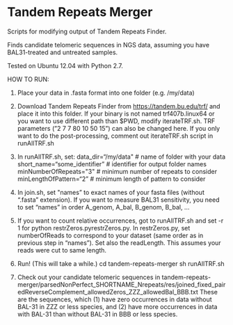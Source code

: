 # Tandem Repeats Merger

Scripts for modifying output of Tandem Repeats Finder. 

Finds candidate telomeric sequences in NGS data, assuming you have BAL31-treated and untreated samples. 

Tested on Ubuntu 12.04 with Python 2.7. 

HOW TO RUN:

1. Place your data in .fasta format into one folder (e.g. /my/data)

2. Download Tandem Repeats Finder from https://tandem.bu.edu/trf/ and place it into this folder. If your binary is not named trf407b.linux64 or you want to use different path than $PWD, modify iterateTRF.sh. TRF parameters (”2 7 7 80 10 50 15”) can also be changed here. 
If you only want to do the post-processing, comment out iterateTRF.sh script in runAllTRF.sh

3. In runAllTRF.sh, set:
  data_dir=“/my/data"  # name of folder with your data
  short_name=“some_identifier”  # identifier for output folder names
  minNumberOfRepeats="3" # minimum number of repeats to consider
  minLengthOfPattern=“2”  # minimum length of pattern to consider

4. In join.sh, set "names” to exact names of your fasta files (without “.fasta” extension).
If you want to measure BAL31 sensitivity, you need to set “names” in order A_genom, A_bal, B_genom, B_bal, …

5. If you want to count relative occurrences, got to runAllTRF.sh and set -r 1 for python restrZeros.pyrestrZeros.py.
In restrZeros.py, set numberOfReads to correspond to your dataset (same order as in previous step in “names”). 
Set also the readLength. This assumes your reads were cut to same length.

6. Run! (This will take a while.)
   cd tandem-repeats-merger
   sh runAllTRF.sh

7. Check out your candidate telomeric sequences in tandem-repeats-merger/parsedNonPerfect_SHORTNAME_Nrepeats/res/joined_fixed_pairedReverseComplement_allowedZeros_ZZZ_allowedBal_BBB.txt
These are the sequences, which (1) have zero occurrences in data without BAL-31 in ZZZ or less species, and (2) have more occurrences in data with BAL-31 than without BAL-31 in BBB or less species. 

